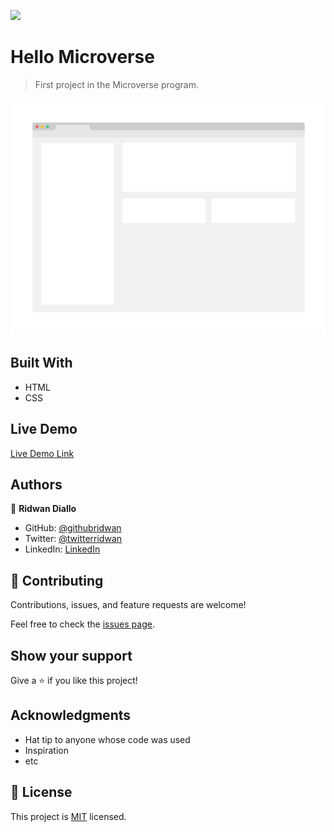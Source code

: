 ![](https://img.shields.io/badge/Microverse-blueviolet)

# Hello Microverse

> First project in the Microverse program.

![screenshot](./app_screenshot.png)


## Built With

- HTML
- CSS


## Live Demo

[Live Demo Link](https://livedemo.com)


## Authors

👤 **Ridwan Diallo**

- GitHub: [@githubridwan](https://github.com/ridwanediallo)
- Twitter: [@twitterridwan](https://twitter.com/RidwaneD)
- LinkedIn: [LinkedIn](https://www.linkedin.com/in/ridwan-diallo-9a1634193)


## 🤝 Contributing

Contributions, issues, and feature requests are welcome!

Feel free to check the [issues page](../../issues/).

## Show your support

Give a ⭐️ if you like this project!

## Acknowledgments

- Hat tip to anyone whose code was used
- Inspiration
- etc

## 📝 License

This project is [MIT](./MIT.md) licensed.
